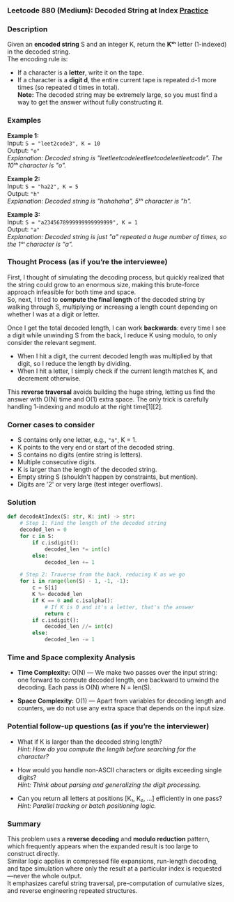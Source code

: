 ### Leetcode 880 (Medium): Decoded String at Index [Practice](https://leetcode.com/problems/decoded-string-at-index)

### Description  
Given an **encoded string** S and an integer K, return the **Kᵗʰ** letter (1-indexed) in the decoded string.  
The encoding rule is:  
- If a character is a **letter**, write it on the tape.
- If a character is a **digit d**, the entire current tape is repeated d-1 more times (so repeated d times in total).  
**Note:** The decoded string may be extremely large, so you must find a way to get the answer without fully constructing it.

### Examples  

**Example 1:**  
Input: `S = "leet2code3", K = 10`  
Output: `"o"`  
*Explanation: Decoded string is "leetleetcodeleetleetcodeleetleetcode". The 10ᵗʰ character is "o".*

**Example 2:**  
Input: `S = "ha22", K = 5`  
Output: `"h"`  
*Explanation: Decoded string is "hahahaha", 5ᵗʰ character is "h".*

**Example 3:**  
Input: `S = "a2345678999999999999999", K = 1`  
Output: `"a"`  
*Explanation: Decoded string is just "a" repeated a huge number of times, so the 1ˢᵗ character is "a".*

### Thought Process (as if you’re the interviewee)  

First, I thought of simulating the decoding process, but quickly realized that the string could grow to an enormous size, making this brute-force approach infeasible for both time and space.  
So, next, I tried to **compute the final length** of the decoded string by walking through S, multiplying or increasing a length count depending on whether I was at a digit or letter.  

Once I get the total decoded length, I can work **backwards**: every time I see a digit while unwinding S from the back, I reduce K using modulo, to only consider the relevant segment.  
- When I hit a digit, the current decoded length was multiplied by that digit, so I reduce the length by dividing.
- When I hit a letter, I simply check if the current length matches K, and decrement otherwise.

This **reverse traversal** avoids building the huge string, letting us find the answer with O(N) time and O(1) extra space. The only trick is carefully handling 1-indexing and modulo at the right time[1][2].

### Corner cases to consider  
- S contains only one letter, e.g., `"a"`, K = 1.
- K points to the very end or start of the decoded string.
- S contains no digits (entire string is letters).
- Multiple consecutive digits.
- K is larger than the length of the decoded string.
- Empty string S (shouldn't happen by constraints, but mention).
- Digits are '2' or very large (test integer overflows).

### Solution

```python
def decodeAtIndex(S: str, K: int) -> str:
    # Step 1: Find the length of the decoded string
    decoded_len = 0
    for c in S:
        if c.isdigit():
            decoded_len *= int(c)
        else:
            decoded_len += 1

    # Step 2: Traverse from the back, reducing K as we go
    for i in range(len(S) - 1, -1, -1):
        c = S[i]
        K %= decoded_len
        if K == 0 and c.isalpha():
            # If K is 0 and it's a letter, that's the answer
            return c
        if c.isdigit():
            decoded_len //= int(c)
        else:
            decoded_len -= 1
```

### Time and Space complexity Analysis  

- **Time Complexity:** O(N) — We make two passes over the input string: one forward to compute decoded length, one backward to unwind the decoding. Each pass is O(N) where N = len(S).

- **Space Complexity:** O(1) — Apart from variables for decoding length and counters, we do not use any extra space that depends on the input size.

### Potential follow-up questions (as if you’re the interviewer)  

- What if K is larger than the decoded string length?  
  *Hint: How do you compute the length before searching for the character?*

- How would you handle non-ASCII characters or digits exceeding single digits?  
  *Hint: Think about parsing and generalizing the digit processing.*

- Can you return all letters at positions [K₁, K₂, ...] efficiently in one pass?  
  *Hint: Parallel tracking or batch positioning logic.*

### Summary
This problem uses a **reverse decoding** and **modulo reduction** pattern, which frequently appears when the expanded result is too large to construct directly.  
Similar logic applies in compressed file expansions, run-length decoding, and tape simulation where only the result at a particular index is requested—never the whole output.  
It emphasizes careful string traversal, pre-computation of cumulative sizes, and reverse engineering repeated structures.